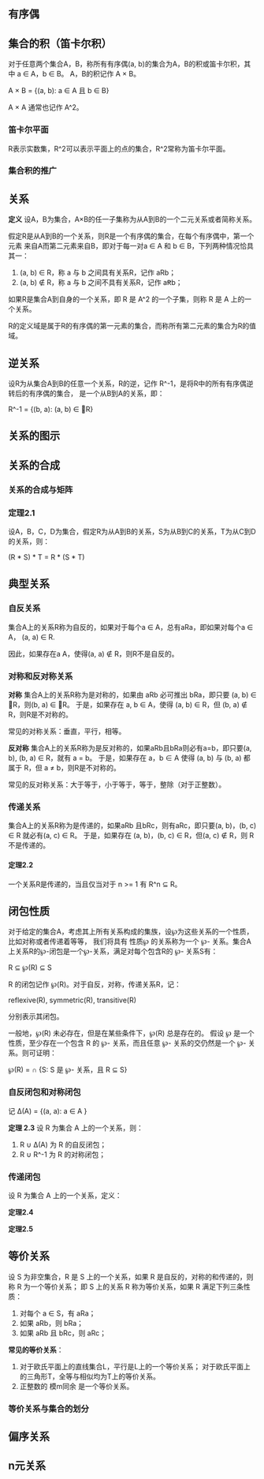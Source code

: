 ## 有序偶

## 集合的积（笛卡尔积）

对于任意两个集合A，B，称所有有序偶(a, b)的集合为A，B的积或笛卡尔积，其中 a ∈ A，b ∈ B。
A，B的积记作 A × B。

A × B = {(a, b): a ∈ A 且 b ∈ B}

A × A 通常也记作 A^2。

### 笛卡尔平面

R表示实数集，R^2可以表示平面上的点的集合，R^2常称为笛卡尔平面。

### 集合积的推广

## 关系

**定义** 设A，B为集合，A×B的任一子集称为从A到B的一个二元关系或者简称关系。

假定R是从A到B的一个关系，则R是一个有序偶的集合，在每个有序偶中，第一个元素
来自A而第二元素来自B，即对于每一对a ∈ A 和 b ∈ B，下列两种情况恰具其一：
  1. (a, b) ∈ R，称 a 与 b 之间具有关系R，记作 aRb；
  2. (a, b) ∉ R，称 a 与 b 之间不具有关系R，记作 aꞦb；

如果R是集合A到自身的一个关系，即 R 是 A^2 的一个子集，则称 R 是 A 上的一个关系。

R的定义域是属于R的有序偶的第一元素的集合，而称所有第二元素的集合为R的值域。

## 逆关系

设R为从集合A到B的任意一个关系，R的逆，记作 R^-1，是将R中的所有有序偶逆转后的有序偶的集合，
是一个从B到A的关系，即：

R^-1 = {(b, a): (a, b) ∈ R}

## 关系的图示

## 关系的合成

### 关系的合成与矩阵

### 定理2.1

设A，B，C，D为集合，假定R为从A到B的关系，S为从B到C的关系，T为从C到D的关系，则：

(R * S) * T = R * (S * T)

## 典型关系

### 自反关系

集合A上的关系R称为自反的，如果对于每个a ∈ A，总有aRa，即如果对每个a ∈ A， (a, a) ∈ R.

因此，如果存在a A，使得(a, a) ∉ R，则R不是自反的。

### 对称和反对称关系

**对称** 集合A上的关系R称为是对称的，如果由 aRb 必可推出 bRa，即只要 (a, b) ∈ R，则(b, a) ∈ R。
于是，如果存在 a, b ∈ A，使得 (a, b) ∈ R，但 (b, a) ∉ R，则R是不对称的。

常见的对称关系：垂直，平行，相等。

**反对称** 集合A上的关系R称为是反对称的，如果aRb且bRa则必有a=b，即只要(a, b), (b, a) ∈ R，就有 a = b。
于是，如果存在 a，b ∈ A 使得 (a, b) 与 (b, a) 都属于 R，但 a ≠ b，则R是不对称的。

常见的反对称关系：大于等于，小于等于，等于，整除（对于正整数）。

### 传递关系

集合A上的关系R称为是传递的，如果aRb 且bRc，则有aRc，即只要(a, b)，(b, c) ∈ R 就必有(a, c) ∈ R。
于是，如果存在 (a, b)，(b, c) ∈ R，但(a, c) ∉ R，则 R 不是传递的。

#### 定理2.2

一个关系R是传递的，当且仅当对于 n >= 1 有 R^n ⊆ R。

## 闭包性质

对于给定的集合A，考虑其上所有关系构成的集族，设℘为这些关系的一个性质，比如对称或者传递着等等，
我们将具有 性质℘ 的关系称为一个 ℘- 关系。集合A上关系R的℘-闭包是一个℘-关系，满足对每个包含R的 ℘- 关系S有：

R ⊆ ℘(R) ⊆ S

R 的闭包记作 ℘(R)。对于自反，对称，传递关系R，记：

reflexive(R), symmetric(R), transitive(R)

分别表示其闭包。

一般地，℘(R) 未必存在，但是在某些条件下，℘(R) 总是存在的。
假设 ℘ 是一个性质，至少存在一个包含 R 的 ℘- 关系，而且任意 ℘- 关系的交仍然是一个 ℘- 关系。则可证明：

℘(R) = ∩ {S: S 是 ℘- 关系，且 R ⊆ S}

### 自反闭包和对称闭包

记 Δ(A) = {(a, a): a ∈ A }

**定理 2.3** 设 R 为集合 A 上的一个关系，则：
  1. R ∪ Δ(A) 为 R 的自反闭包；
  2. R ∪ R^-1 为 R 的对称闭包；

### 传递闭包

设 R 为集合 A 上的一个关系，定义：

**定理2.4**

**定理2.5**

## 等价关系

设 S 为非空集合，R 是 S 上的一个关系，如果 R 是自反的，对称的和传递的，则称 R 为一个等价关系；
即 S 上的关系 R 称为等价关系，如果 R 满足下列三条性质：

  1. 对每个 a ∈ S，有 aRa；
  2. 如果 aRb，则 bRa；
  3. 如果 aRb 且 bRc，则 aRc；

**常见的等价关系**：
  1. 对于欧氏平面上的直线集合L，平行是L上的一个等价关系；
     对于欧氏平面上的三角形T，全等与相似均为T上的等价关系。
  2. 正整数的 模m同余 是一个等价关系。

### 等价关系与集合的划分

## 偏序关系

## n元关系

